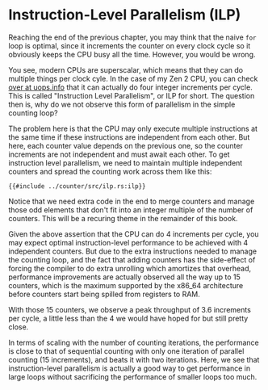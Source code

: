 # Instruction-Level Parallelism (ILP)

Reaching the end of the previous chapter, you may think that the naive `for`
loop is optimal, since it increments the counter on every clock cycle so it
obviously keeps the CPU busy all the time. However, you would be wrong.

You see, modern CPUs are superscalar, which means that they can do multiple
things per clock cyle. In the case of my Zen 2 CPU, you can check
[over at uops.info](https://uops.info/html-instr/INC_R64.html) that it can
actually do four integer increments per cycle. This is called "Instruction Level
Parallelism", or ILP for short. The question then is, why do we not observe this
form of parallelism in the simple counting loop?

The problem here is that the CPU may only execute multiple instructions at the
same time if these instructions are independent from each other. But here, each
counter value depends on the previous one, so the counter increments are not
independent and must await each other. To get instruction level parallelism, we
need to maintain multiple independent counters and spread the counting work
across them like this:

```rust,no_run
{{#include ../counter/src/ilp.rs:ilp}}
```

Notice that we need extra code in the end to merge counters and manage those
odd elements that don't fit into an integer multiple of the number of counters.
This will be a recuring theme in the remainder of this book.

Given the above assertion that the CPU can do 4 increments per cycle, you may
expect optimal instruction-level performance to be achieved with 4 independent
counters. But due to the extra instructions needed to manage the counting
loop, and the fact that adding counters has the side-effect of forcing the
compiler to do extra unrolling which amortizes that overhead, performance
improvements are actually observed all the way up to 15 counters, which is the
maximum supported by the x86_64 architecture before counters start being spilled
from registers to RAM.

With those 15 counters, we observe a peak throughput of 3.6 increments per
cycle, a little less than the 4 we would have hoped for but still pretty close.

In terms of scaling with the number of counting iterations, the performance is
close to that of sequential counting with only one iteration of parallel
counting (15 increments), and beats it with two iterations. Here, we see that
instruction-level parallelism is actually a good way to get performance in
large loops without sacrificing the performance of smaller loops too much.
